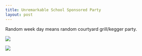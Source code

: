 ```yaml
---
title: Unremarkable School Sponsored Party
layout: post
---
```


Random week day means random courtyard grill/kegger party.

![]({{site.baseurl}}/assets/images/school-party/food.jpg)

![]({{site.baseurl}}/assets/images/school-party/beer.jpg)
